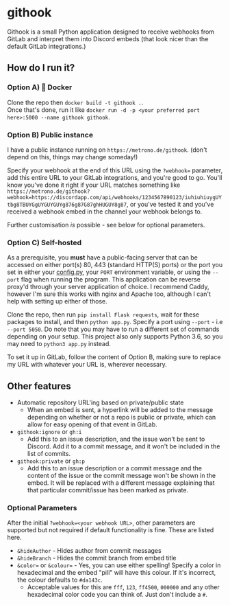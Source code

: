# githook
Githook is a small Python application designed to receive webhooks from GitLab and interpret them into Discord embeds (that look nicer than the default GitLab integrations.)

## How do I run it?
### Option A) :whale: Docker
Clone the repo then `docker build -t githook .`.    
Once that's done, run it like `docker run -d -p <your preferred port here>:5000 --name githook githook`.

### Option B) Public instance
I have a public instance running on `https://metrono.de/githook`. (don't depend on this, things may change someday!)

Specify your webhook at the end of this URL using the `?webhook=` parameter, add this entire URL to your GitLab integrations, and you're good to go. You'll know you've done it right if your URL matches something like `https://metrono.de/githook?webhook=https://discordapp.com/api/webhooks/1234567890123/iuhiuhiuygUYtbg8TBUYGgUYGUYGUYg876g87G87ghHUGUY8g87`, or you've tested it and you've received a webhook embed in the channel your webhook belongs to.

Further customisation *is* possible - see below for optional parameters.

### Option C) Self-hosted
As a prerequisite, you **must** have a public-facing server that can be accessed on either port(s) 80, 443 (standard HTTP(S) ports) or the port you set in either your [config.py](https://github.com/doddsy/githook/blob/master/configexample.py), your `PORT` environment variable, or using the `--port` flag when running the program. This application can be reverse proxy'd through your server application of choice. I recommend Caddy, however I'm sure this works with nginx and Apache too, although I can't help with setting up either of those.

Clone the repo, then run `pip install Flask requests`, wait for these packages to install, and then `python app.py`. Specify a port using `--port` - i.e `--port 5050`. Do note that you may have to run a different set of commands depending on your setup. This project also only supports Python 3.6, so you may need to `python3 app.py` instead.

To set it up in GitLab, follow the content of Option B, making sure to replace my URL with whatever your URL is, wherever necessary.

## Other features
- Automatic repository URL'ing based on private/public state
    - When an embed is sent, a hyperlink will be added to the message depending on whether or not a repo is public or private, which can allow for easy opening of that event in GitLab.
- `githook:ignore` or `gh:i`
    - Add this to an issue description, and the issue won't be sent to Discord. Add it to a commit message, and it won't be included in the list of commits.
- `githook:private` or `gh:p`
    - Add this to an issue description or a commit message and the content of the issue or the commit message won't be shown in the embed. It will be replaced with a different message explaining that that particular commit/issue has been marked as private.

### Optional Parameters
After the initial `?webhook=<your webhook URL>`, other parameters are supported but not required if default functionality is fine. These are listed here.

- `&hideAuthor` - Hides author from commit messages
- `&hideBranch` - Hides the commit branch from embed title
- `&color=` or `&colour=` - Yes, you can use either spelling! Specify a color in hexadecimal and the embed "pill" will have this colour. If it's incorrect, the colour defaults to `#da143c`.
    - Acceptable values for this are `fff`, `123`, `ff4500`, `000000` and any other hexadecimal color code you can think of. Just don't include a `#`.

